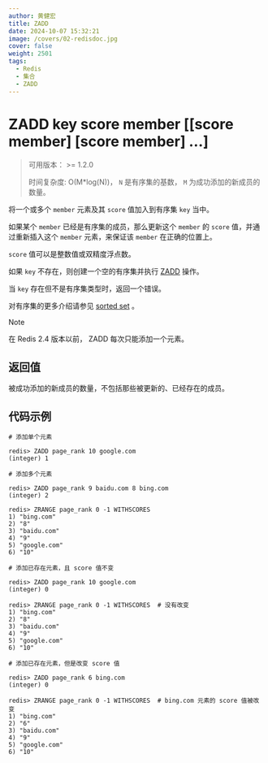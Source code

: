 ```yaml
---
author: 黄健宏
title: ZADD
date: 2024-10-07 15:32:21
image: /covers/02-redisdoc.jpg
cover: false
weight: 2501
tags:
  - Redis
  - 集合
  - ZADD 
---
```

# ZADD key score member [[score member] [score member] …]

> 可用版本： >= 1.2.0
> 
> 时间复杂度: O(M*log(N))， `N` 是有序集的基数， `M` 为成功添加的新成员的数量。

将一个或多个 `member` 元素及其 `score` 值加入到有序集 `key` 当中。

如果某个 `member` 已经是有序集的成员，那么更新这个 `member` 的 `score` 值，并通过重新插入这个 `member` 元素，来保证该 `member` 在正确的位置上。

`score` 值可以是整数值或双精度浮点数。

如果 `key` 不存在，则创建一个空的有序集并执行 [ZADD](#zadd) 操作。

当 `key` 存在但不是有序集类型时，返回一个错误。

对有序集的更多介绍请参见 [sorted set](http://redis.io/topics/data-types#sorted-sets) 。

Note

在 Redis 2.4 版本以前， ZADD 每次只能添加一个元素。

## 返回值

被成功添加的新成员的数量，不包括那些被更新的、已经存在的成员。

## 代码示例

```shell
# 添加单个元素

redis> ZADD page_rank 10 google.com
(integer) 1

# 添加多个元素

redis> ZADD page_rank 9 baidu.com 8 bing.com
(integer) 2

redis> ZRANGE page_rank 0 -1 WITHSCORES
1) "bing.com"
2) "8"
3) "baidu.com"
4) "9"
5) "google.com"
6) "10"

# 添加已存在元素，且 score 值不变

redis> ZADD page_rank 10 google.com
(integer) 0

redis> ZRANGE page_rank 0 -1 WITHSCORES  # 没有改变
1) "bing.com"
2) "8"
3) "baidu.com"
4) "9"
5) "google.com"
6) "10"

# 添加已存在元素，但是改变 score 值

redis> ZADD page_rank 6 bing.com
(integer) 0

redis> ZRANGE page_rank 0 -1 WITHSCORES  # bing.com 元素的 score 值被改变
1) "bing.com"
2) "6"
3) "baidu.com"
4) "9"
5) "google.com"
6) "10"
```
